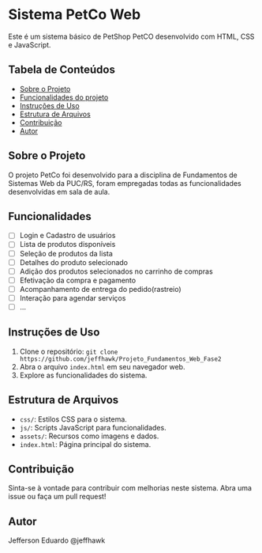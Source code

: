 # Sistema PetCo Web

Este é um sistema básico de PetShop PetCO desenvolvido com HTML, CSS e JavaScript.

## Tabela de Conteúdos

- [Sobre o Projeto](#sobre-o-projeto)
- [Funcionalidades do projeto](#funcionalidades)
- [Instruções de Uso](#instruções-de-uso)
- [Estrutura de Arquivos](#estrutura-de-arquivos)
- [Contribuição](#contribuição)
- [Autor](#autor)

## Sobre o Projeto

O projeto PetCo foi desenvolvido para a disciplina de Fundamentos de Sistemas Web da PUC/RS, foram empregadas todas as funcionalidades desenvolvidas em sala de aula.


## Funcionalidades

- [ ] Login e Cadastro de usuários
- [ ] Lista de produtos disponíveis
- [ ] Seleção de produtos da lista
- [ ] Detalhes do produto selecionado
- [ ] Adição dos produtos selecionados no carrinho de compras
- [ ] Efetivação da compra e pagamento
- [ ] Acompanhamento de entrega do pedido(rastreio)
- [ ] Interação para agendar serviços
- [ ] ...

## Instruções de Uso

1. Clone o repositório: `git clone https://github.com/jeffhawk/Projeto_Fundamentos_Web_Fase2`
2. Abra o arquivo `index.html` em seu navegador web.
3. Explore as funcionalidades do sistema.

## Estrutura de Arquivos

- `css/`: Estilos CSS para o sistema.
- `js/`: Scripts JavaScript para funcionalidades.
- `assets/`: Recursos como imagens e dados.
- `index.html`: Página principal do sistema.

## Contribuição

Sinta-se à vontade para contribuir com melhorias neste sistema. Abra uma issue ou faça um pull request!

## Autor

Jefferson Eduardo @jeffhawk
